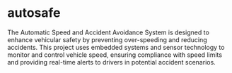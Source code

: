 # autosafe
The Automatic Speed and Accident Avoidance System is designed to enhance vehicular safety by preventing over-speeding and reducing accidents. This project uses embedded systems and sensor technology to monitor and control vehicle speed, ensuring compliance with speed limits and providing real-time alerts to drivers in potential accident scenarios.
